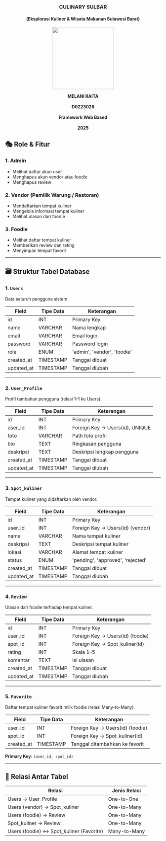 <h3 align="center">CULINARY SULBAR</h3> 
<h4 align="center">(Eksplorasi Kuliner & Wisata Makanan Sulawesi Barat)</h4>

<p align="center"> <img src="https://github.com/user-attachments/assets/6ea20b1c-762f-4fc2-98b8-fb3785782673" alt=" " width="200"/>
</p> 

<p align="center">
    <strong>MELANI RAITA</strong><br/><br/> 
    <strong>D0223028</strong><br/><br/> 
    <strong>Framework Web Based</strong><br/><br/> 
    <strong>2025</strong> 
</p>

## 🎭 Role & Fitur

### 1. Admin
- Melihat daftar akun user
- Menghapus akun vendor atau foodie
- Menghapus review

### 2. Vendor (Pemilik Warung / Restoran)
- Mendaftarkan tempat kuliner
- Mengelola informasi tempat kuliner
- Melihat ulasan dari foodie

### 3. Foodie
- Melihat daftar tempat kuliner
- Memberikan review dan rating
- Menyimpan tempat favorit

---

## 🗃️ Struktur Tabel Database

### 1. `Users`
Data seluruh pengguna sistem.

| Field       | Tipe Data | Keterangan                     |
|-------------|-----------|---------------------------------|
| id          | INT       | Primary Key                    |
| name        | VARCHAR   | Nama lengkap                   |
| email       | VARCHAR   | Email login                    |
| password    | VARCHAR   | Password login                 |
| role        | ENUM      | 'admin', 'vendor', 'foodie'    |
| created_at  | TIMESTAMP | Tanggal dibuat                 |
| updated_at  | TIMESTAMP | Tanggal diubah                 |

---

### 2. `User_Profile`
Profil tambahan pengguna (relasi 1–1 ke Users).

| Field       | Tipe Data | Keterangan                           |
|-------------|-----------|---------------------------------------|
| id          | INT       | Primary Key                          |
| user_id     | INT       | Foreign Key → Users(id), UNIQUE      |
| foto        | VARCHAR   | Path foto profil                     |
| bio         | TEXT      | Ringkasan pengguna                   |
| deskripsi   | TEXT      | Deskripsi lengkap pengguna           |
| created_at  | TIMESTAMP | Tanggal dibuat                       |
| updated_at  | TIMESTAMP | Tanggal diubah                       |

---

### 3. `Spot_kuliner`
Tempat kuliner yang didaftarkan oleh vendor.

| Field       | Tipe Data | Keterangan                                 |
|-------------|-----------|---------------------------------------------|
| id          | INT       | Primary Key                                |
| user_id     | INT       | Foreign Key → Users(id) (vendor)           |
| name        | VARCHAR   | Nama tempat kuliner                        |
| deskripsi   | TEXT      | Deskripsi tempat kuliner                   |
| lokasi      | VARCHAR   | Alamat tempat kuliner                      |
| status      | ENUM      | 'pending', 'approved', 'rejected'          |
| created_at  | TIMESTAMP | Tanggal dibuat                             |
| updated_at  | TIMESTAMP | Tanggal diubah                             |

---

### 4. `Review`
Ulasan dari foodie terhadap tempat kuliner.

| Field       | Tipe Data | Keterangan                          |
|-------------|-----------|--------------------------------------|
| id          | INT       | Primary Key                         |
| user_id     | INT       | Foreign Key → Users(id) (foodie)    |
| spot_id     | INT       | Foreign Key → Spot_kuliner(id)      |
| rating      | INT       | Skala 1–5                           |
| komentar    | TEXT      | Isi ulasan                          |
| created_at  | TIMESTAMP | Tanggal dibuat                      |
| updated_at  | TIMESTAMP | Tanggal diubah                      |

---

### 5. `Favorite`
Daftar tempat kuliner favorit milik foodie (relasi Many-to-Many).

| Field       | Tipe Data | Keterangan                          |
|-------------|-----------|--------------------------------------|
| user_id     | INT       | Foreign Key → Users(id) (foodie)    |
| spot_id     | INT       | Foreign Key → Spot_kuliner(id)      |
| created_at  | TIMESTAMP | Tanggal ditambahkan ke favorit      |
**Primary Key**: `(user_id, spot_id)`

---

## 🔗 Relasi Antar Tabel

| Relasi                        | Jenis Relasi   |
|-------------------------------|----------------|
| Users → User_Profile          | One-to-One     |
| Users (vendor) → Spot_kuliner | One-to-Many    |
| Users (foodie) → Review       | One-to-Many    |
| Spot_kuliner → Review         | One-to-Many    |
| Users (foodie) ↔ Spot_kuliner (Favorite) | Many-to-Many |
